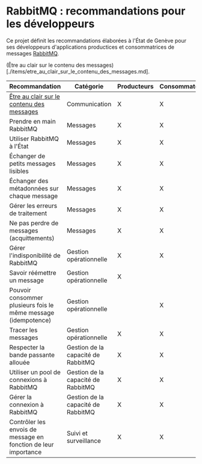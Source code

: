 # RabbitMQ : recommandations pour les développeurs

Ce projet définit les recommandations élaborées à l'État de Genève
pour ses développeurs d'applications productices et consommatrices de messages
[RabbitMQ](https://www.rabbitmq.com).

(Être au clair sur le contenu des messages)[./items/etre_au_clair_sur_le_contenu_des_messages.md].

| Recommandation | Catégorie | Producteurs | Consommateurs |
|----------------|-----------|-------------|---------------|
| [Être au clair sur le contenu des messages](items/a1_etre_au_clair_sur_le_contenu_des_messages.md) | Communication | X | X |
| Prendre en main RabbitMQ | Messages | X | X |
| Utiliser RabbitMQ à l'État | Messages | X | X |
| Échanger de petits messages lisibles | Messages | X | X |
| Échanger des métadonnées sur chaque message | Messages | X | X |
| Gérer les erreurs de traitement | Messages | X | X |
| Ne pas perdre de messages (acquittements) | Messages | X | X |
| Gérer l'indisponibilité de RabbitMQ | Gestion opérationnelle | X | X |
| Savoir réémettre un message | Gestion opérationnelle | X | |
| Pouvoir consommer plusieurs fois le même message (idempotence) | Gestion opérationnelle | | X |
| Tracer les messages | Gestion opérationnelle | X | X |
| Respecter la bande passante allouée | Gestion de la capacité de RabbitMQ | X | X |
| Utiliser un pool de connexions à RabbitMQ | Gestion de la capacité de RabbitMQ | X | X |
| Gérer la connexion à RabbitMQ | Gestion de la capacité de RabbitMQ | X | X |
| Contrôler les envois de message en fonction de leur importance | Suivi et surveillance | X | X |
